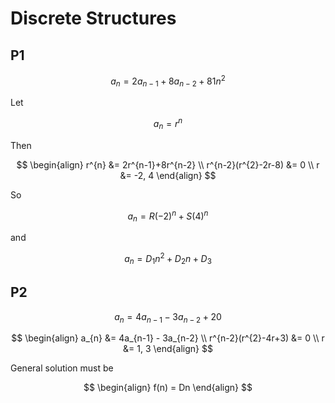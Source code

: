 # Discrete Structures

## P1

$$
a_{n} = 2a_{n-1} +8a_{n-2} + 81n^{2}
$$

Let 

$$
a_{n} = r^{n}
$$

Then

$$
\begin{align}
r^{n} &= 2r^{n-1}+8r^{n-2} \\
r^{n-2}(r^{2}-2r-8) &= 0 \\
r &= -2, 4
\end{align}
$$

So

$$
a_{n} = R(-2)^{n} + S(4)^{n}
$$

and 

$$
a_{n} = D_{1}n^{2}+D_{2}n+D_{3}
$$

## P2

$$
a_{n} = 4a_{n-1} - 3a_{n-2} + 20
$$

$$
\begin{align}
a_{n} &= 4a_{n-1} - 3a_{n-2} \\
r^{n-2}(r^{2}-4r+3) &= 0 \\
r &= 1, 3
\end{align}
$$

General solution must be

$$
\begin{align}
f(n) = Dn
\end{align}
$$